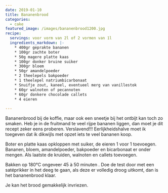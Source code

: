 ```yaml
---
date: 2019-01-10
title: Bananenbrood
categories:
  - cake
featured_image: /images/bananenbrood1200.jpg
recipe:
  servings: voor vorm van 2l of 2 vormen van 1l
  ingredients_markdown: |-
    * 400gr geprakte bananen    * 100gr zachte boter
    * 50g magere platte kaas    * 100gr donker bruine suiker    * 300gr bloem    * 50gr amandelpoeder
    * 2 theelepels bakpoeder    * 1 theelepel natriumbicarbonaat    * Snuifje zout, kaneel, eventueel merg van vanillestok    * 60gr walnoten of pecannoten    * 60gr donkere chocolade callets    * 4 eieren    
---
```

Bananenbrood bij de koffie, maar ook een sneetje bij het ontbijt kan toch zo smaken.
Heb je in de fruitmand te veel rijpe bananen liggen, dan moet je dit recept zeker eens proberen.
Verslavend!!!
Eerlijkheidshalve moet ik toegeven dat ik dikwijls met opzet iets te veel bananen koop.
 


<!--more-->

Boter en platte kaas opkloppen met suiker, de eieren 1 voor 1 toevoegen.Bananen, bloem, amandelpoeder, bakpoeder en bicarbonaat er onder mengen.Als laatste de kruiden, walnoten en callets toevoegen.Bakken op 180°C ongeveer 45 à 50 minuten .Doe de test door met een satéprikker in het deeg te gaan, als deze er volledig droog uitkomt, dan is het  bananenbrood klaar.
Je kan het brood gemakkelijk invriezen.




